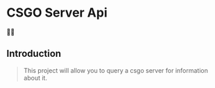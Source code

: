# CSGO Server Api

🔫🙄

## Introduction

> This project will allow you to query a csgo server for information about it.